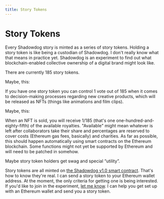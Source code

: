 ```yaml
---
title: Story Tokens
---
```


# Story Tokens

Every Shadowdog story is minted as a series of story tokens. Holding a story token is like being a custodian of Shadowdog. I don't really know what that means in practice yet. Shadowdog is an experiment to find out what blockchain-enabled collective ownership of a digital brand might look like.

There are currently 185 story tokens.

Maybe, this:

If you have one story token you can control 1 vote out of 185 when it comes to decision-making processes regarding new creative products, which will be released as NFTs (things like animations and film clips).

Maybe, this:

When an NFT is sold, you will receive 1/185 (that's one one-hundred-and-eighty-fifth) of the available royalties. "Available" might mean whatever is left after collaborators take their share and percentages are reserved to cover costs (Ethereum gas fees, basically) and charities. As far as possible, this should happen automatically using smart contracts on the Ethereum blockchain. Some functions might not yet be supported by Ethereum and will need to be patched in somehow.

Maybe story token holders get swag and special “utility”.

Story tokens are all minted on [the Shadowdog v1.0 smart contract](https://etherscan.io/address/0x12fe6025acb2f2e42a5852b8495a6f70daa47443). That's how to know they're real. I can send a story token to your Ethereum wallet address. At the moment, the only criteria for getting one is being interested. If you'd like to join in the experiment, [let me know](https://discord.gg/EzDTZUQq8T). I can help you get set up with an Ethereum wallet and send you a story token.
